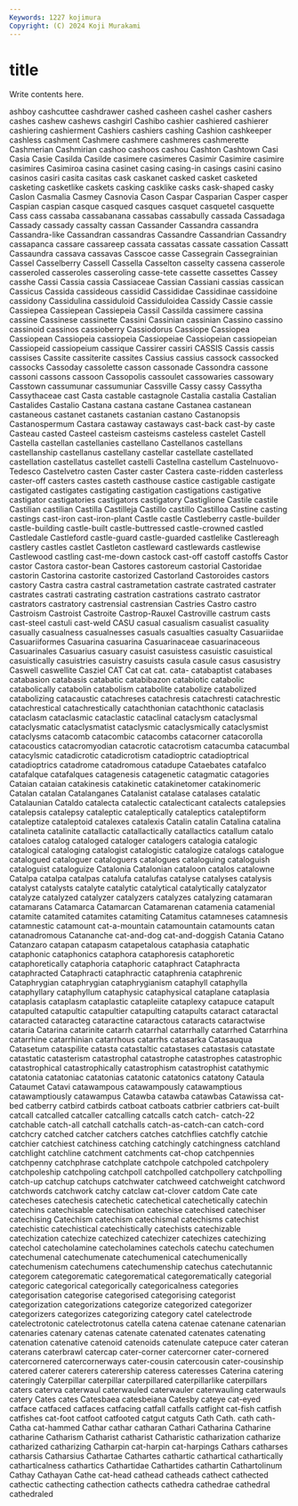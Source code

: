 ```yaml
---
Keywords: 1227 kojimura
Copyright: (C) 2024 Koji Murakami
---
```


# title

Write contents here.



ashboy cashcuttee cashdrawer
cashed casheen cashel casher cashers cashes cashew cashews cashgirl Cashibo
cashier cashiered cashierer cashiering cashierment Cashiers cashiers cashing Cashion cashkeeper
cashless cashment Cashmere cashmere cashmeres cashmerette Cashmerian Cashmirian cashoo cashoos
cashou Cashton Cashtown Casi Casia Casie Casilda Casilde casimere casimeres
Casimir Casimire casimire casimires Casimiroa casina casinet casing casing-in casings
casini casino casinos casiri casita casitas cask caskanet casked casket
casketed casketing casketlike caskets casking casklike casks cask-shaped casky Caslon
Casmalia Casmey Casnovia Cason Caspar Casparian Casper casper Caspian caspian
casque casqued casques casquet casquetel casquette Cass cass cassaba cassabanana
cassabas cassabully cassada Cassadaga Cassady cassady cassalty cassan Cassander Cassandra
cassandra Cassandra-like Cassandran cassandras Cassandre Cassandrian Cassandry cassapanca cassare cassareep
cassata cassatas cassate cassation Cassatt Cassaundra cassava cassavas Casscoe casse
Cassegrain Cassegrainian Cassel Casselberry Cassell Cassella Casselton casselty cassena casserole
casseroled casseroles casseroling casse-tete cassette cassettes Cassey casshe Cassi Cassia
cassia Cassiaceae Cassian Cassiani cassias cassican Cassicus Cassida cassideous cassidid
Cassididae Cassidinae cassidoine cassidony Cassidulina cassiduloid Cassiduloidea Cassidy Cassie cassie
Cassiepea Cassiepean Cassiepeia Cassil Cassilda cassimere cassina cassine Cassinese cassinette
Cassini Cassinian cassinian Cassino cassino cassinoid cassinos cassioberry Cassiodorus Cassiope
Cassiopea Cassiopean Cassiopeia cassiopeia Cassiopeiae Cassiopeian cassiopeian Cassiopeid cassiopeium cassique
Cassirer cassiri CASSIS Cassis cassis cassises Cassite cassiterite cassites Cassius
cassius cassock cassocked cassocks Cassoday cassolette casson cassonade Cassondra cassone
cassoni cassons cassoon Cassopolis cassoulet cassowaries cassowary Casstown cassumunar cassumuniar
Cassville Cassy cassy Cassytha Cassythaceae cast Casta castable castagnole Castalia
castalia Castalian Castalides Castalio Castana castana castane Castanea castanean castaneous
castanet castanets castanian castano Castanopsis Castanospermum Castara castaway castaways cast-back
cast-by caste Casteau casted Casteel casteism casteisms casteless castelet Castell
Castella castellan castellanies castellano Castellanos castellans castellanship castellanus castellany castellar
castellate castellated castellation castellatus castellet castelli Castellna castellum Castelnuovo-Tedesco Castelvetro
casten Caster caster Castera caste-ridden casterless caster-off casters castes casteth
casthouse castice castigable castigate castigated castigates castigating castigation castigations castigative
castigator castigatories castigators castigatory Castiglione Castile castile Castilian castilian Castilla
Castilleja Castillo castillo Castilloa Castine casting castings cast-iron cast-iron-plant Castle
castle Castleberry castle-builder castle-building castle-built castle-buttressed castle-crowned castled Castledale Castleford
castle-guard castle-guarded castlelike Castlereagh castlery castles castlet Castleton castleward castlewards
castlewise Castlewood castling cast-me-down castock cast-off castoff castoffs Castor castor
Castora castor-bean Castores castoreum castorial Castoridae castorin Castorina castorite castorized
Castorland Castoroides castors castory Castra castra castral castrametation castrate castrated
castrater castrates castrati castrating castration castrations castrato castrator castrators castratory
castrensial castrensian Castries Castro castro Castroism Castroist Castroite Castrop-Rauxel Castroville
castrum casts cast-steel castuli cast-weld CASU casual casualism casualist casuality
casually casualness casualnesses casuals casualties casualty Casuariidae Casuariiformes Casuarina casuarina
Casuarinaceae casuarinaceous Casuarinales Casuarius casuary casuist casuistess casuistic casuistical casuistically
casuistries casuistry casuists casula casule casus casusistry Caswell caswellite Casziel
CAT Cat cat cat. cata- catabaptist catabases catabasion catabasis catabatic
catabibazon catabiotic catabolic catabolically catabolin catabolism catabolite catabolize catabolized catabolizing
catacaustic catachreses catachresis catachresti catachrestic catachrestical catachrestically catachthonian catachthonic cataclasis
cataclasm cataclasmic cataclastic cataclinal cataclysm cataclysmal cataclysmatic cataclysmatist cataclysmic cataclysmically
cataclysmist cataclysms catacomb catacombic catacombs catacorner catacorolla catacoustics catacromyodian catacrotic
catacrotism catacumba catacumbal catacylsmic catadicrotic catadicrotism catadioptric catadioptrical catadioptrics catadrome
catadromous catadupe Cataebates catafalco catafalque catafalques catagenesis catagenetic catagmatic catagories
Cataian cataian catakinesis catakinetic catakinetomer catakinomeric Catalan catalan Catalanganes Catalanist
catalase catalases catalatic Catalaunian Cataldo catalecta catalectic catalecticant catalects catalepsies
catalepsis catalepsy cataleptic cataleptically cataleptics cataleptiform cataleptize cataleptoid catalexes catalexis
Catalin catalin Catalina catalina catalineta catalinite catallactic catallactically catallactics catallum
catalo cataloes catalog cataloged cataloger catalogers catalogia catalogic catalogical cataloging
catalogist catalogistic catalogize catalogs catalogue catalogued cataloguer cataloguers catalogues cataloguing
cataloguish cataloguist cataloguize Catalonia Catalonian cataloon catalos catalowne Catalpa catalpa
catalpas catalufa catalufas catalyse catalyses catalysis catalyst catalysts catalyte catalytic
catalytical catalytically catalyzator catalyze catalyzed catalyzer catalyzers catalyzes catalyzing catamaran
catamarans Catamarca Catamarcan Catamarenan catamenia catamenial catamite catamited catamites catamiting
Catamitus catamneses catamnesis catamnestic catamount cat-a-mountain catamountain catamounts catan catanadromous
Catananche cat-and-dog cat-and-doggish Catania Catano Catanzaro catapan catapasm catapetalous cataphasia
cataphatic cataphonic cataphonics cataphora cataphoresis cataphoretic cataphoretically cataphoria cataphoric cataphract
Cataphracta cataphracted Cataphracti cataphractic cataphrenia cataphrenic Cataphrygian cataphrygian cataphrygianism cataphyll
cataphylla cataphyllary cataphyllum cataphysic cataphysical cataplane cataplasia cataplasis cataplasm cataplastic
catapleiite cataplexy catapuce catapult catapulted catapultic catapultier catapulting catapults cataract
cataractal cataracted cataracteg cataractine cataractous cataracts cataractwise cataria Catarina catarinite
catarrh catarrhal catarrhally catarrhed Catarrhina catarrhine catarrhinian catarrhous catarrhs catasarka
Catasauqua Catasetum cataspilite catasta catastaltic catastases catastasis catastate catastatic catasterism
catastrophal catastrophe catastrophes catastrophic catastrophical catastrophically catastrophism catastrophist catathymic catatonia
catatoniac catatonias catatonic catatonics catatony Cataula Cataumet Catavi catawampous catawampously
catawamptious catawamptiously catawampus Catawba catawba catawbas Catawissa cat-bed catberry catbird
catbirds catboat catboats catbrier catbriers cat-built catcall catcalled catcaller catcalling
catcalls catch catch- catch-22 catchable catch-all catchall catchalls catch-as-catch-can catch-cord
catchcry catched catcher catchers catches catchflies catchfly catchie catchier catchiest
catchiness catching catchingly catchingness catchland catchlight catchline catchment catchments cat-chop
catchpennies catchpenny catchphrase catchplate catchpole catchpoled catchpolery catchpoleship catchpoling catchpoll
catchpolled catchpollery catchpolling catch-up catchup catchups catchwater catchweed catchweight catchword
catchwords catchwork catchy catclaw cat-clover catdom Cate cate catecheses catechesis
catechetic catechetical catechetically catechin catechins catechisable catechisation catechise catechised catechiser
catechising Catechism catechism catechismal catechisms catechist catechistic catechistical catechistically catechists
catechizable catechization catechize catechized catechizer catechizes catechizing catechol catecholamine catecholamines
catechols catechu catechumen catechumenal catechumenate catechumenical catechumenically catechumenism catechumens catechumenship
catechus catechutannic categorem categorematic categorematical categorematically categorial categoric categorical categorically
categoricalness categories categorisation categorise categorised categorising categorist categorization categorizations categorize
categorized categorizer categorizers categorizes categorizing category catel catelectrode catelectrotonic catelectrotonus
catella catena catenae catenane catenarian catenaries catenary catenas catenate catenated
catenates catenating catenation catenative catenoid catenoids catenulate catepuce cater cateran
caterans caterbrawl catercap cater-corner catercorner cater-cornered catercornered catercornerways cater-cousin catercousin
cater-cousinship catered caterer caterers caterership cateress cateresses Caterina catering cateringly
Caterpillar caterpillar caterpillared caterpillarlike caterpillars caters caterva caterwaul caterwauled caterwauler
caterwauling caterwauls catery Cates cates Catesbaea catesbeiana Catesby cateye cat-eyed
catface catfaced catfaces catfacing catfall catfalls catfight cat-fish catfish catfishes
cat-foot catfoot catfooted catgut catguts Cath Cath. cath cath- Catha
cat-hammed Cathar cathar catharan Cathari Catharina Catharine catharine Catharism Catharist
catharist Catharistic catharization catharize catharized catharizing Catharpin cat-harpin cat-harpings Cathars
catharses catharsis Catharsius Cathartae Cathartes cathartic cathartical cathartically catharticalness cathartics
Cathartidae Cathartides cathartin Cathartolinum Cathay Cathayan Cathe cat-head cathead catheads
cathect cathected cathectic cathecting cathection cathects cathedra cathedrae cathedral cathedraled
